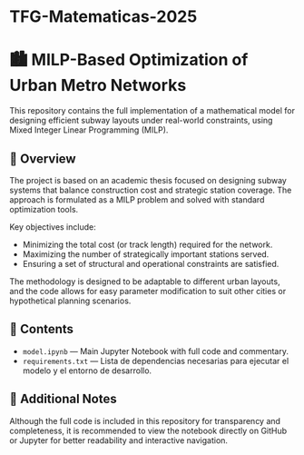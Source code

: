 # TFG-Matematicas-2025
# 🏙️ MILP-Based Optimization of Urban Metro Networks

This repository contains the full implementation of a mathematical model for designing efficient subway layouts under real-world constraints,  using Mixed Integer Linear Programming (MILP).

## 📘 Overview

The project is based on an academic thesis focused on designing subway systems that balance construction cost and strategic station coverage. The approach is formulated as a MILP problem and solved with standard optimization tools.

Key objectives include:
- Minimizing the total cost (or track length) required for the network.
- Maximizing the number of strategically important stations served.
- Ensuring a set of structural and operational constraints are satisfied.

The methodology is designed to be adaptable to different urban layouts, and the code allows for easy parameter modification to suit other cities or hypothetical planning scenarios.

## 📂 Contents

- `model.ipynb` — Main Jupyter Notebook with full code and commentary.
- `requirements.txt` — Lista de dependencias necesarias para ejecutar el modelo y el entorno de desarrollo.
   
## 🔗 Additional Notes

Although the full code is included in this repository for transparency and completeness, it is recommended to view the notebook directly on GitHub or Jupyter for better readability and interactive navigation.
